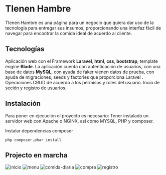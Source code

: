 # TIenen Hambre

TIenen Hambre es una página para un negocio que quiera dar uso de la tecnología para entregar sus insumos, proporcionando una interfaz fácil de navegar para encontrar la comida ideal de acuerdo al cliente.

## Tecnologías
Aplicación web con el Framework **Laravel**, **html**, **css**, **bootstrap**, template engine **Blade**.
La aplicación cuenta con autenticación de usuarios, con una base de datos **MySQL**, con ayuda de faker vienen datos de prueba, con ayuda de migraciones, seeds y factories que proporciona Laravel .
Operaciones CRUD de acuerdo a los permisos y roles del usuario.
Incio de seción y registro de usuarios. 

## Instalación
Para poner en ejecución el proyecto es necesario:
Tener instalado un servidor web con Apache o NGINX, así como MYSQL, PHP y composer.

Instalar dependencias composer

 ```php composer.phar install ```

## Projecto en marcha
<img title="inicio" alt="inicio" src="public/img/inicio.jpeg">
<img title="menu" alt="menu" src="public/img/menu.jpeg">
<img title="comida-diaria" alt="comida-diaria" src="public/img/comida-diaria.jpeg">
<img title="compra" alt="compra" src="public/img/compra.jpeg">
<img title="registro" alt="registro" src="public/img/registro.jpeg">


<!-- ## License
[MIT license](https://opensource.org/licenses/MIT). -->
